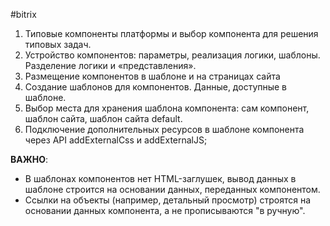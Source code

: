 #bitrix 

1. Типовые компоненты платформы и выбор компонента для решения типовых задач. 
2. Устройство компонентов: параметры, реализация логики, шаблоны. Разделение логики и «представления». 
3. Размещение компонентов в шаблоне и на страницах сайта 
4. Создание шаблонов для компонентов. Данные, доступные в шаблоне. 
5. Выбор места для хранения шаблона компонента: сам компонент, шаблон сайта, шаблон сайта default. 
6. Подключение дополнительных ресурсов в шаблоне компонента через API addExternalCss и addExternalJS;

**ВАЖНО**: 
- В шаблонах компонентов нет HTML-заглушек, вывод данных в шаблоне строится на основании данных, переданных компонентом.
- Ссылки на объекты (например, детальный просмотр) строятся на основании данных компонента, а не прописываются "в ручную".